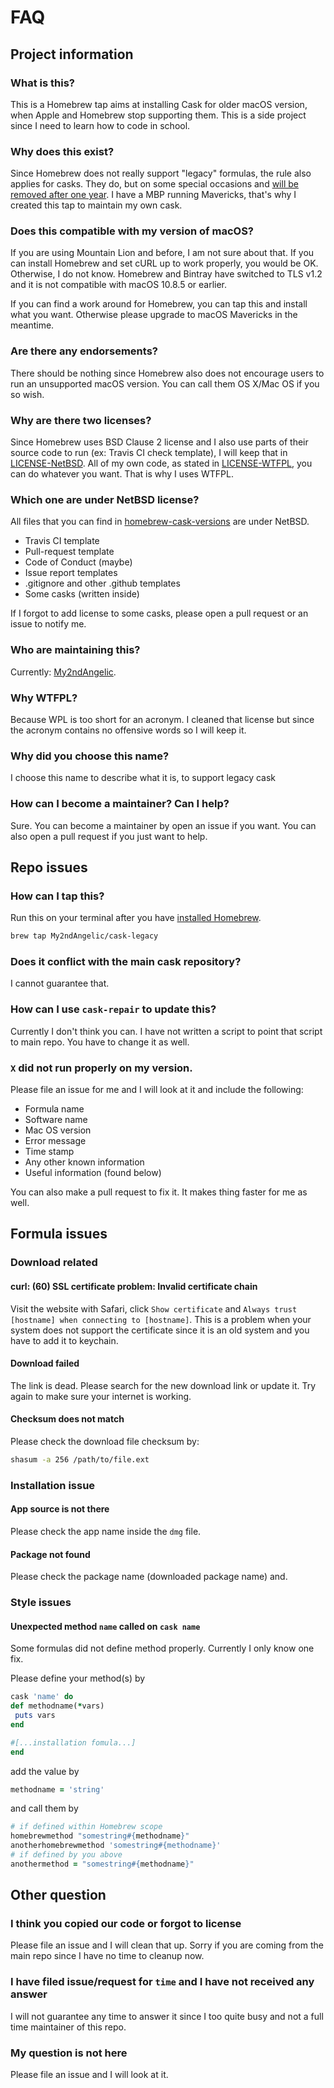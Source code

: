 # FAQ

## Project information

### What is this?
This is a Homebrew tap aims at installing Cask for older macOS version, when Apple and Homebrew stop supporting them. This is a side project since I need to learn how to code in school.

### Why does this exist?
Since Homebrew does not really support "legacy" formulas, the rule also applies for casks. They do, but on some special occasions and [will be removed after one year](https://github.com/Homebrew/homebrew-cask-versions/blob/master/README.md#acceptable-casks). I have a MBP running Mavericks, that's why I created this tap to maintain my own cask.

### Does this compatible with my version of macOS?
If you are using Mountain Lion and before, I am not sure about that. If you can install Homebrew and set cURL up to work properly, you would be OK. Otherwise, I do not know. Homebrew and Bintray have switched to TLS v1.2 and it is not compatible with macOS 10.8.5 or earlier.

If you can find a work around for Homebrew, you can tap this and install what you want. Otherwise please upgrade to macOS Mavericks in the meantime.

### Are there any endorsements?
There should be nothing since Homebrew also does not encourage users to run an unsupported macOS version. You can call them OS X/Mac OS if you so wish.

### Why are there two licenses?
Since Homebrew uses BSD Clause 2 license and I also use parts of their source code to run (ex: Travis CI check template), I will keep that in [LICENSE-NetBSD](./LICENSE-NetBSD). All of my own code, as stated in [LICENSE-WTFPL](./LICENSE-WTFPL), you can do whatever you want. That is why I uses WTFPL.

### Which one are under NetBSD license?
All files that you can find in [homebrew-cask-versions](https://github.com/Homebrew/homebrew-cask-versions) are under NetBSD.

* Travis CI template
* Pull-request template
* Code of Conduct (maybe)
* Issue report templates
* .gitignore and other .github templates
* Some casks (written inside)

If I forgot to add license to some casks, please open a pull request or an issue to notify me.

### Who are maintaining this?
Currently: [My2ndAngelic](https://github.com/My2ndAngelic). 

### Why WTFPL?
Because WPL is too short for an acronym. I cleaned that license but since the acronym contains no offensive words so I will keep it.

### Why did you choose this name?
I choose this name to describe what it is, to support legacy cask

### How can I become a maintainer? Can I help?
Sure. You can become a maintainer by open an issue if you want. You can also open a pull request if you just want to help.

## Repo issues

### How can I tap this?
Run this on your terminal after you have [installed Homebrew](https://brew.sh).

```sh
brew tap My2ndAngelic/cask-legacy
```

### Does it conflict with the main cask repository?
I cannot guarantee that.

### How can I use `cask-repair` to update this?
Currently I don't think you can. I have not written a script to point that script to main repo. You have to change it as well.

### `X` did not run properly on my version.
Please file an issue for me and I will look at it and include the following:

- Formula name
- Software name
- Mac OS version
- Error message
- Time stamp
- Any other known information
- Useful information (found below)

You can also make a pull request to fix it. It makes thing faster for me as well.

## Formula issues
### Download related
#### curl: (60) SSL certificate problem: Invalid certificate chain
Visit the website with Safari, click `Show certificate` and `Always trust [hostname] when connecting to [hostname]`. This is a problem when your system does not support the certificate since it is an old system and you have to add it to keychain.

#### Download failed
The link is dead. Please search for the new download link or update it. Try again to make sure your internet is working.

#### Checksum does not match
Please check the download file checksum by:

```sh
shasum -a 256 /path/to/file.ext
```

### Installation issue
#### App source is not there
Please check the app name inside the `dmg` file.

#### Package not found
Please check the package name (downloaded package name) and.

### Style issues
#### Unexpected method `name` called on `cask name`
Some formulas did not define method properly. Currently I only know one fix.

Please define your method(s) by
```ruby
cask 'name' do
def methodname(*vars)
 puts vars
end

#[...installation fomula...]
end
```

add the value by
```ruby
methodname = 'string'
```

and call them by
```ruby
# if defined within Homebrew scope
homebrewmethod "somestring#{methodname}" 
anotherhomebrewmethod 'somestring#{methodname}'
# if defined by you above
anothermethod = "somestring#{methodname}"
```

## Other question
### I think you copied our code or forgot to license
Please file an issue and I will clean that up. Sorry if you are coming from the main repo since I have no time to cleanup now.

### I have filed issue/request for `time` and I have not received any answer
I will not guarantee any time to answer it since I too quite busy and not a full time maintainer of this repo.

### My question is not here
Please file an issue and I will look at it.
